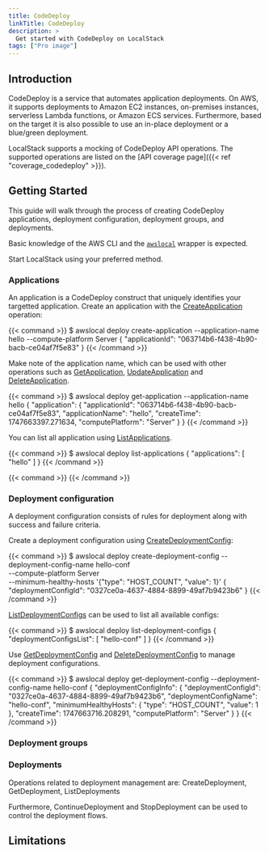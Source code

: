 ```yaml
---
title: CodeDeploy
linkTitle: CodeDeploy
description: >
  Get started with CodeDeploy on LocalStack
tags: ["Pro image"]
---
```


## Introduction

CodeDeploy is a service that automates application deployments.
On AWS, it supports deployments to Amazon EC2 instances, on-premises instances, serverless Lambda functions, or Amazon ECS services.
Furthermore, based on the target it is also possible to use an in-place deployment or a blue/green deployment.

LocalStack supports a mocking of CodeDeploy API operations.
The supported operations are listed on the [API coverage page]({{< ref "coverage_codedeploy" >}}).

## Getting Started

This guide will walk through the process of creating CodeDeploy applications, deployment configuration, deployment groups, and deployments.

Basic knowledge of the AWS CLI and the [`awslocal`](https://github.com/localstack/awscli-local) wrapper is expected.

Start LocalStack using your preferred method.

### Applications

An application is a CodeDeploy construct that uniquely identifies your targetted application.
Create an application with the [CreateApplication](https://docs.aws.amazon.com/codedeploy/latest/APIReference/API_CreateApplication.html) operation:

{{< command >}}
$ awslocal deploy create-application --application-name hello --compute-platform Server
<disable-copy>
{
    "applicationId": "063714b6-f438-4b90-bacb-ce04af7f5e83"
}
</disable-copy>
{{< /command >}}

Make note of the application name, which can be used with other operations such as [GetApplication](https://docs.aws.amazon.com/codedeploy/latest/APIReference/API_GetApplication.html), [UpdateApplication](https://docs.aws.amazon.com/codedeploy/latest/APIReference/API_UpdateApplication.html) and [DeleteApplication](https://docs.aws.amazon.com/codedeploy/latest/APIReference/API_DeleteApplication.html).

{{< command >}}
$ awslocal deploy get-application --application-name hello
<disable-copy>
{
    "application": {
        "applicationId": "063714b6-f438-4b90-bacb-ce04af7f5e83",
        "applicationName": "hello",
        "createTime": 1747663397.271634,
        "computePlatform": "Server"
    }
}
</disable-copy>
{{< /command >}}

You can list all application using [ListApplications](https://docs.aws.amazon.com/codedeploy/latest/APIReference/API_ListApplications.html).

{{< command >}}
$ awslocal deploy list-applications
<disable-copy>
{
    "applications": [
        "hello"
    ]
}
</disable-copy>
{{< /command >}}

{{< command >}}
<disable-copy>
</disable-copy>
{{< /command >}}

### Deployment configuration

A deployment configuration consists of rules for deployment along with success and failure criteria.

Create a deployment configuration using [CreateDeploymentConfig](https://docs.aws.amazon.com/codedeploy/latest/APIReference/API_CreateDeploymentConfig.html):

{{< command >}}
$ awslocal deploy create-deployment-config --deployment-config-name hello-conf \
    --compute-platform Server  \
    --minimum-healthy-hosts '{"type": "HOST_COUNT", "value": 1}'
<disable-copy>
{
    "deploymentConfigId": "0327ce0a-4637-4884-8899-49af7b9423b6"
}
</disable-copy>
{{< /command >}}


[ListDeploymentConfigs](https://docs.aws.amazon.com/codedeploy/latest/APIReference/API_ListDeploymentConfigs.html) can be used to list all available configs:

{{< command >}}
$ awslocal deploy list-deployment-configs
<disable-copy>
{
    "deploymentConfigsList": [
        "hello-conf"
    ]
}
</disable-copy>
{{< /command >}}

Use [GetDeploymentConfig](https://docs.aws.amazon.com/codedeploy/latest/APIReference/API_GetDeploymentConfig.html) and [DeleteDeploymentConfig](https://docs.aws.amazon.com/codedeploy/latest/APIReference/API_DeleteDeploymentConfig.html) to manage deployment configurations.

{{< command >}}
$ awslocal deploy get-deployment-config --deployment-config-name hello-conf
<disable-copy>
{
    "deploymentConfigInfo": {
        "deploymentConfigId": "0327ce0a-4637-4884-8899-49af7b9423b6",
        "deploymentConfigName": "hello-conf",
        "minimumHealthyHosts": {
            "type": "HOST_COUNT",
            "value": 1
        },
        "createTime": 1747663716.208291,
        "computePlatform": "Server"
    }
}
</disable-copy>
{{< /command >}}

### Deployment groups

### Deployments

Operations related to deployment management are: CreateDeployment, GetDeployment, ListDeployments


Furthermore, ContinueDeployment and StopDeployment can be used to control the deployment flows.


## Limitations
